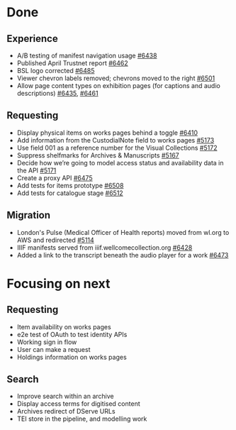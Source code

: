# Done
## Experience
-	A/B testing of manifest navigation usage [#6438](https://github.com/wellcomecollection/wellcomecollection.org/issues/6438)
-	Published April Trustnet report [#6462](https://github.com/wellcomecollection/wellcomecollection.org/issues/6462)
-	BSL logo corrected [#6485](https://github.com/wellcomecollection/wellcomecollection.org/issues/6485)
-	Viewer chevron labels removed; chevrons moved to the right [#6501](https://github.com/wellcomecollection/wellcomecollection.org/pull/6501)
-	Allow page content types on exhibition pages (for captions and audio descriptions) [#6435](https://github.com/wellcomecollection/wellcomecollection.org/issues/6435), [#6461](https://github.com/wellcomecollection/wellcomecollection.org/issues/6461)

## Requesting
-	Display physical items on works pages behind a toggle [#6410](https://github.com/wellcomecollection/wellcomecollection.org/issues/6410)
- Add information from the CustodialNote field to works pages [#5173](https://github.com/wellcomecollection/platform/issues/5173)
-	Use field 001 as a reference number for the Visual Collections [#5172](https://github.com/wellcomecollection/platform/issues/5172)
-	Suppress shelfmarks for Archives & Manuscripts [#5167](https://github.com/wellcomecollection/platform/issues/5167)
-	Decide how we’re going to model access status and availability data in the API [#5171](https://github.com/wellcomecollection/platform/issues/5171)
-	Create a proxy API [#6475](https://github.com/wellcomecollection/wellcomecollection.org/issues/6475)
-	Add tests for items prototype [#6508](https://github.com/wellcomecollection/wellcomecollection.org/pull/6508)
-	Add tests for catalogue stage [#6512](https://github.com/wellcomecollection/wellcomecollection.org/pull/6512)

## Migration
-	London's Pulse (Medical Officer of Health reports) moved from wl.org to AWS and redirected [#5114](https://github.com/wellcomecollection/platform/issues/5114)
-	IIIF manifests served from iiif.wellcomecollection.org [#6428](https://github.com/wellcomecollection/wellcomecollection.org/issues/6428)
-	Added a link to the transcript beneath the audio player for a work [#6473](https://github.com/wellcomecollection/wellcomecollection.org/pull/6473)


# Focusing on next
## Requesting
-	Item availability on works pages
-	e2e test of OAuth to test identity APIs
-	Working sign in flow
-	User can make a request
-	Holdings information on works pages

## Search
-	Improve search within an archive
-	Display access terms for digitised content
-	Archives redirect of DServe URLs
-	TEI store in the pipeline, and modelling work
